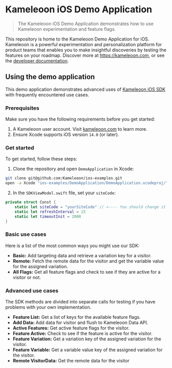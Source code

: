 # Kameleoon iOS Demo Application

> The Kameleoon iOS Demo Application demonstrates how to use Kameleoon experimentation and feature flags.

This repository is home to the Kameleoon Demo Application for iOS. Kameleoon is a powerful experimentation and personalization platform for product teams that enables you to make insightful discoveries by testing the features on your roadmap. Discover more at https://kameleoon.com, or see the [developer documentation](https://developers.kameleoon.com).

## Using the demo application

This demo application demonstrates advanced uses of [Kameleoon iOS SDK](https://developers.kameleoon.com/feature-management-and-experimentation/mobile-sdks/ios-sdk/) with frequently encountered use cases.

### Prerequisites

Make sure you have the following requirements before you get started:

1. A Kameleoon user account. Visit [kameleoon.com](https://www.kameleoon.com/) to learn more.
2. Ensure Xcode supports iOS version `14.0` (or later).

### Get started

To get started, follow these steps:

1. Clone the repository and open `DemoApplication` in Xcode:

```bash
git clone git@github.com:Kameleoon/ios-examples.git
open -a Xcode "ios-examples/DemoApplication/DemoApplication.xcodeproj/"
```

2. In the `SDKViewModel.swift` file, set your `siteCode`:

```swift
private struct Const {
    static let siteCode = "yourSiteCode" // <---- You should change it to your own siteCode
    static let refreshInterval = 15
    static let timeoutInit = 2000
}
```

### Basic use cases

Here is a list of the most common ways you might use our SDK:
- **Basic:** Add targeting data and retrieve a variation key for a visitor.
- **Remote:** Fetch the remote data for the visitor and get the variable value for the assigned variation.
- **All Flags:** Get all feature flags and check to see if they are active for a visitor or not.

### Advanced use cases

The SDK methods are divided into separate calls for testing if you have problems with your own implementation.

- **Feature List:** Get a list of keys for the available feature flags.
- **Add Data:** Add data for visitor and flush to Kameleoon Data API.
- **Active Features:** Get active feature flags for the visitor.
- **Feature Active:** Check to see if the feature is active for the visitor.
- **Feature Variation:** Get a variation key of the assigned variation for the visitor.
- **Feature Variable:** Get a variable value key of the assigned variation for the visitor.
- **Remote VisitorData:** Get the remote data for the visitor
